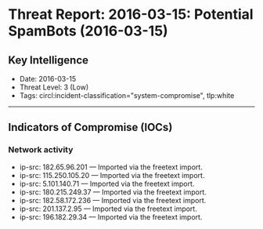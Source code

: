 # Threat Report: 2016-03-15: Potential SpamBots (2016-03-15)


## Key Intelligence
* Date: 2016-03-15
* Threat Level: 3 (Low)
* Tags: circl:incident-classification="system-compromise", tlp:white

---

## Indicators of Compromise (IOCs)
### Network activity
* ip-src: 182.65.96.201 — Imported via the freetext import.
* ip-src: 115.250.105.20 — Imported via the freetext import.
* ip-src: 5.101.140.71 — Imported via the freetext import.
* ip-src: 180.215.249.37 — Imported via the freetext import.
* ip-src: 182.58.172.236 — Imported via the freetext import.
* ip-src: 201.137.2.95 — Imported via the freetext import.
* ip-src: 196.182.29.34 — Imported via the freetext import.
